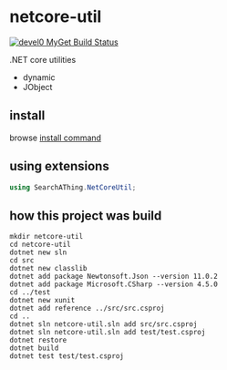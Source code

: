# netcore-util

[![devel0 MyGet Build Status](https://www.myget.org/BuildSource/Badge/devel0?identifier=bf42235b-95d6-4b7e-8e2c-4ed4a9075c15)](https://www.myget.org/)

.NET core utilities

- dynamic
- JObject

## install

browse [install command](https://www.myget.org/feed/devel0/package/nuget/netcore-util)

## using extensions

```csharp
using SearchAThing.NetCoreUtil;
```

## how this project was build

```
mkdir netcore-util
cd netcore-util
dotnet new sln
cd src
dotnet new classlib
dotnet add package Newtonsoft.Json --version 11.0.2
dotnet add package Microsoft.CSharp --version 4.5.0
cd ../test
dotnet new xunit
dotnet add reference ../src/src.csproj
cd ..
dotnet sln netcore-util.sln add src/src.csproj
dotnet sln netcore-util.sln add test/test.csproj 
dotnet restore
dotnet build
dotnet test test/test.csproj
```

